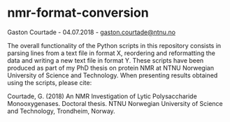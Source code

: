 # nmr-format-conversion
Gaston Courtade - 04.07.2018 - <gaston.courtade@ntnu.no>

The overall functionality of the Python scripts in this repository consists in parsing lines from a text file in format X,
reordering and reformatting the data and writing a new text file in format Y. These scripts have been produced as part of my PhD thesis on protein NMR at NTNU Norwegian University of Science and Technology. 
When presenting results obtained using the scripts, please cite:


Courtade, G. (2018) An NMR Investigation of Lytic Polysaccharide Monooxygenases. Doctoral thesis. NTNU Norwegian University of Science and Technology, Trondheim, Norway.
